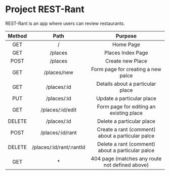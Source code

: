 # Project REST-Rant

REST-Rant is an app where users can review restaurants.

| Method | Path | Purpose | 
| :----------:|:--------------------------:|:-----------------------------------------------:|
|GET|/|Home Page|
|GET|/places|Places Index Page|
|POST|/places|Create new Place|
|GET|/places/new|Form page for creating a new palce|
|GET|/places/:id|Details about a particular place|
|PUT|/places/:id|Update a particular place|
|GET|/places/:id/edit|Form page for editing an existing place|
|DELETE|/places/:id|Delete a particular place|
|POST|/places/:id/rant|Create a rant (comment) about a particular palce|
|DELETE|/places/:id/rant/:rantId|Delete a rant (comment) about a particular palce|
|GET|*|404 page (matches any route not defined above)|